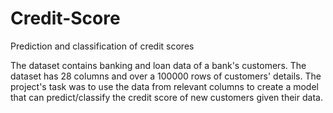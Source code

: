 # Credit-Score
 Prediction and classification of credit scores

 The dataset contains banking and loan data of a bank's customers. The dataset has 28 columns and over  a 100000 rows of customers' details. The project's task was to use the data from relevant columns to create a model that can predict/classify the credit score of new customers given their data.
